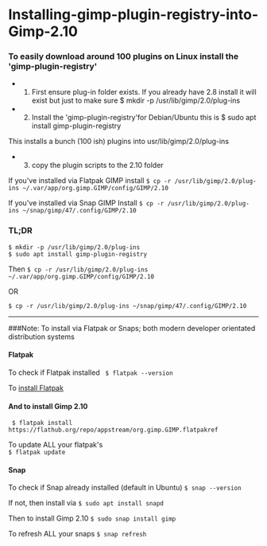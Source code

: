 # Installing-gimp-plugin-registry-into-Gimp-2.10


### To easily download around 100 plugins on Linux install the 'gimp-plugin-registry' 

* 1) First ensure plug-in folder exists. If you already have 2.8 install it will exist but just to make sure
$ mkdir -p /usr/lib/gimp/2.0/plug-ins


* 2) Install the 'gimp-plugin-registry'for Debian/Ubuntu this is
$ sudo apt install gimp-plugin-registry

This installs a bunch (100 ish) plugins into usr/lib/gimp/2.0/plug-ins

* 3)  copy the plugin scripts to the 2.10 folder 

If you've installed via Flatpak GIMP install
```$ cp -r /usr/lib/gimp/2.0/plug-ins ~/.var/app/org.gimp.GIMP/config/GIMP/2.10```

If you've installed via Snap GIMP Install
```$ cp -r /usr/lib/gimp/2.0/plug-ins ~/snap/gimp/47/.config/GIMP/2.10```


### TL;DR
```
$ mkdir -p /usr/lib/gimp/2.0/plug-ins
$ sudo apt install gimp-plugin-registry
```
Then
```$ cp -r /usr/lib/gimp/2.0/plug-ins ~/.var/app/org.gimp.GIMP/config/GIMP/2.10```

OR

```$ cp -r /usr/lib/gimp/2.0/plug-ins ~/snap/gimp/47/.config/GIMP/2.10```


---

###Note: To install via Flatpak or Snaps; both modern developer orientated distribution systems

#### Flatpak
To check if Flatpak installed
``` $ flatpak --version```

To [install Flatpak](https://flatpak.org/setup/)

#### And to install Gimp 2.10
``` $ flatpak install https://flathub.org/repo/appstream/org.gimp.GIMP.flatpakref```

To update ALL your flatpak's   
```$ flatpak update```

#### Snap
To check if Snap already installed (default in Ubuntu)
```$ snap --version```

If not, then install via
```$ sudo apt install snapd```

Then to install Gimp 2.10
```$ sudo snap install gimp```

To refresh ALL your snaps 
```$ snap refresh```
